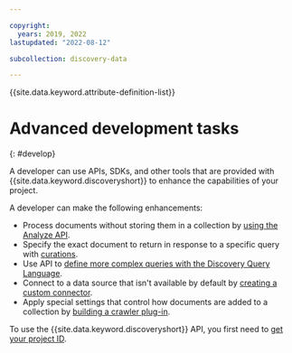 ```yaml
---

copyright:
  years: 2019, 2022
lastupdated: "2022-08-12"

subcollection: discovery-data

---
```


{{site.data.keyword.attribute-definition-list}}

# Advanced development tasks
{: #develop}

A developer can use APIs, SDKs, and other tools that are provided with {{site.data.keyword.discoveryshort}} to enhance the capabilities of your project.

A developer can make the following enhancements:

- Process documents without storing them in a collection by [using the Analyze API](/docs/discovery-data?topic=discovery-data-analyzeapi).
- Specify the exact document to return in response to a specific query with [curations](/docs/discovery-data?topic=discovery-data-curations).
- Use API to [define more complex queries with the Discovery Query Language](/docs/discovery-data?topic=discovery-data-query-dql-overview).
- Connect to a data source that isn't available by default by [creating a custom connector](/docs/discovery-data?topic=discovery-data-build-connector).
- Apply special settings that control how documents are added to a collection by [building a crawler plug-in](/docs/discovery-data?topic=discovery-data-crawler-plugin-build).

To use the {{site.data.keyword.discoveryshort}} API, you first need to [get your project ID](/docs/discovery-data?topic=discovery-data-api-use).
